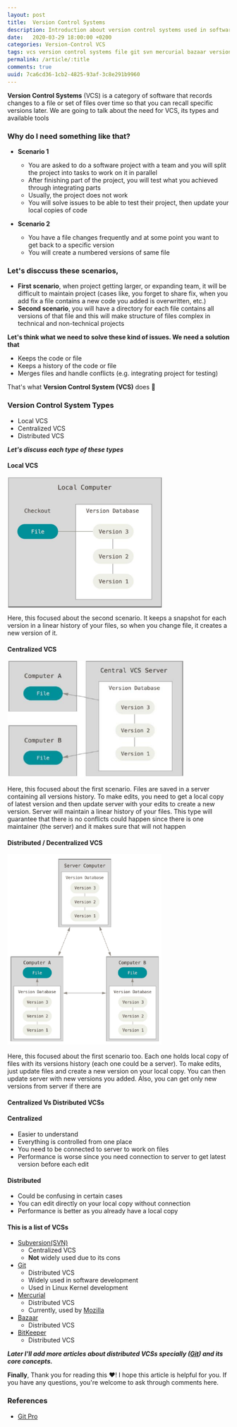 ```yaml
---
layout: post
title:  Version Control Systems
description: Introduction about version control systems used in software development
date:   2020-03-29 18:00:00 +0200
categories: Version-Control VCS
tags: vcs version control systems file git svn mercurial bazaar versioning local centralized distributed decentralized software development
permalink: /article/:title
comments: true
uuid: 7ca6cd36-1cb2-4825-93af-3c8e291b9960
---
```

**Version Control Systems** (VCS) is a category of software that records changes to a file or set of files over time so that you can recall specific versions later. We are going to talk about the need for VCS, its types and available tools

### Why do I need something like that?

- **Scenario 1**
	 - You are asked to do a software project with a team and you will split the project into tasks to work on it in parallel
	 - After finishing part of the project, you will test what you achieved through integrating parts
	 - Usually, the project does not work
	 - You will solve issues to be able to test their project, then update your local copies of code
	 
 - **Scenario 2**
	 -  You have a file changes frequently and at some point you want to get back to a specific version
	 - You will create a numbered versions of same file

### Let's disccuss these scenarios,
- **First  scenario**, when project getting larger, or expanding team, it will be difficult to maintain project (cases like, you forget to share fix, when you add fix a file contains a new code you added is overwritten, etc.)
- **Second scenario**, you will have a directory for each file contains all versions of that file and this will make structure of files complex in technical and non-technical projects


**Let's think what we need to solve these kind of issues. We need a solution that**
- Keeps the code or file
- Keeps a history of the code or file
- Merges files and handle conflicts (e.g. integrating project for testing)

That's what **Version Control System (VCS)** does :tada:

### Version Control System Types

- Local VCS
- Centralized VCS
- Distributed VCS

***Let's discuss each type of these types***
#### Local VCS
<img  alt="Local Version Control System"  src="/assets/articles/vcs/local-vcs.png" align="center"  class="Screenshot"  width="350"  />

Here, this focused about the second scenario. It keeps a snapshot for each version in a linear history of your files, so when you change file, it creates a new version of it.

#### Centralized VCS
<img  alt="Centralized Version Control System"  src="/assets/articles/vcs/centralized-vcs.png" class="Screenshot"  width="400"  />

Here, this focused about the first scenario. Files are saved in a server containing all versions history. To make edits, you need to get a local copy of latest version and then update server with your edits to create a new version. Server will maintain a linear history of your files. This type will guarantee that there is no conflicts could happen since there is one maintainer (the server) and it makes sure that will not happen

#### Distributed / Decentralized VCS
<img  alt="Distributed Version Control System"  src="/assets/articles/vcs/distributed-vcs.png" class="Screenshot"  width="350"  />

Here, this focused about the first scenario too. Each one holds local copy of files with its versions history (each one could be a server). To make edits, just update files and create a new version on your local copy. You can then update server with new versions you added. Also, you can get only new versions from server if there are

#### Centralized Vs Distributed VCSs

#### Centralized
- Easier to understand
- Everything is controlled from one place
- You need to be connected to server to work on files
- Performance is worse since you need connection to server to get latest version before each edit

#### Distributed
 - Could be confusing in certain cases
 - You can edit directly on your local copy without connection
 - Performance is better as you already have a local copy

#### This is a list of VCSs
 - [Subversion(SVN)](https://subversion.apache.org)
	 - Centralized VCS
	 - **Not** widely used due to its cons
 - [Git](https://git-scm.com)
	 - Distributed VCS
	 - Widely used in software development
	 - Used in Linux Kernel development
 - [Mercurial](https://www.mercurial-scm.org)
	 - Distributed VCS
	 - Currently, used by [Mozilla](https://mozilla.org)
 - [Bazaar](https://bazaar.canonical.com/en/)
	 - Distributed VCS
 - [BitKeeper](http://www.bitkeeper.org)
	 - Distributed VCS

***Later I'll add more articles about distributed VCSs specially ([Git](https://git-scm.com)) and its core concepts.***

**Finally**, Thank you for reading this :heart:! I hope this article is helpful for you. 
If you have any questions, you're welcome to ask through comments here. 

### References

-  [Git Pro](https://git-scm.com/book/en/v2)